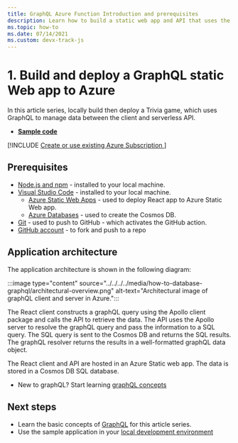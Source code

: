 ```yaml
---
title: GraphQL Azure Function Introduction and prerequisites 
description: Learn how to build a static web app and API that uses the Apollo GraphQL client and server libraries to build and run a trivia game app.
ms.topic: how-to
ms.date: 07/14/2021
ms.custom: devx-track-js
---
```


# 1. Build and deploy a GraphQL static Web app to Azure

In this article series, locally build then deploy a Trivia game, which uses GraphQL to manage data between the client and serverless API. 

* [**Sample code**](https://github.com/Azure-Samples/js-e2e-graphql-cosmosdb-static-web-app)

[!INCLUDE [Create or use existing Azure Subscription ](../../../../includes/environment-subscription-h2.md)]

## Prerequisites

- [Node.js and npm](https://nodejs.org/en/download) - installed to your local machine.
- [Visual Studio Code](https://code.visualstudio.com/) - installed to your local machine. 
    - [Azure Static Web Apps](https://marketplace.visualstudio.com/items?itemName=ms-azuretools.vscode-azurestaticwebapps) - used to deploy React app to Azure Static Web app.
    - [Azure Databases](https://marketplace.visualstudio.com/items?itemName=ms-azuretools.vscode-cosmosdb) - used to create the Cosmos DB.
- [Git](https://git-scm.com/downloads) - used to push to GitHub - which activates the GitHub action.
- [GitHub account](https://github.com/join) - to fork and push to a repo

## Application architecture

The application architecture is shown in the following diagram:

:::image type="content" source="../../../../media/how-to-database-graphql/architectural-overview.png" alt-text="Architectural image of graphQL client and server in Azure.":::

The React client constructs a graphQL query using the Apollo client package and calls the API to retrieve the data. The API uses the Apollo server to resolve the graphQL query and pass the information to a SQL query. The SQL query is sent to the Cosmos DB and returns the SQL results. The graphQL resolver returns the results in a well-formatted graphQL data object. 

The React client and API are hosted in an Azure Static web app. The data is stored in a Cosmos DB SQL database.

* New to graphQL? Start learning [graphQL concepts](https://graphql.org/learn/)

## Next steps

* Learn the basic concepts of [GraphQL](graphql-basics.md) for this article series.
* Use the sample application in your [local development environment](local-development.md)

